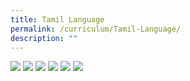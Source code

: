 ```yaml
---
title: Tamil Language
permalink: /curriculum/Tamil-Language/
description: ""
---
```

![](/images/TL%20page%201.png)
![](/images/TL%20page%202.png)
![](/images/TL%20page%203.png)
![](/images/TL%20page%204.png)
![](/images/TL%20page%205.png)
![](/images/TL%20page%206.png)
